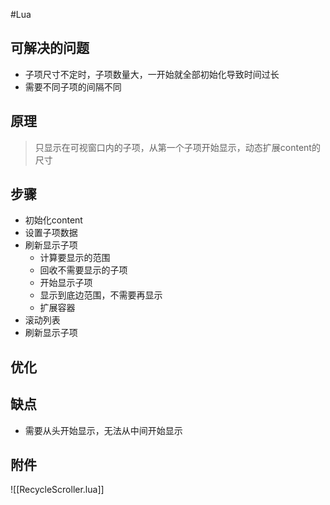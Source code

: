 #Lua 

## 可解决的问题
- 子项尺寸不定时，子项数量大，一开始就全部初始化导致时间过长
- 需要不同子项的间隔不同

## 原理
>只显示在可视窗口内的子项，从第一个子项开始显示，动态扩展content的尺寸

## 步骤
- 初始化content
- 设置子项数据
- 刷新显示子项
	- 计算要显示的范围
	- 回收不需要显示的子项
	- 开始显示子项
	- 显示到底边范围，不需要再显示
	- 扩展容器
- 滚动列表
- 刷新显示子项

## 优化


## 缺点
- 需要从头开始显示，无法从中间开始显示

## 附件
![[RecycleScroller.lua]]
